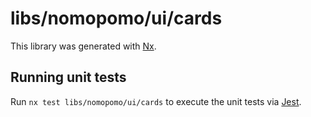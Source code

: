 # libs/nomopomo/ui/cards

This library was generated with [Nx](https://nx.dev).

## Running unit tests

Run `nx test libs/nomopomo/ui/cards` to execute the unit tests via [Jest](https://jestjs.io).
